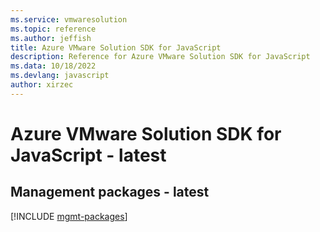 ```yaml
---
ms.service: vmwaresolution
ms.topic: reference
ms.author: jeffish
title: Azure VMware Solution SDK for JavaScript
description: Reference for Azure VMware Solution SDK for JavaScript
ms.data: 10/18/2022
ms.devlang: javascript
author: xirzec
---
```

# Azure VMware Solution SDK for JavaScript - latest

## Management packages - latest
[!INCLUDE [mgmt-packages](vmware-solution-mgmt-index.md)]